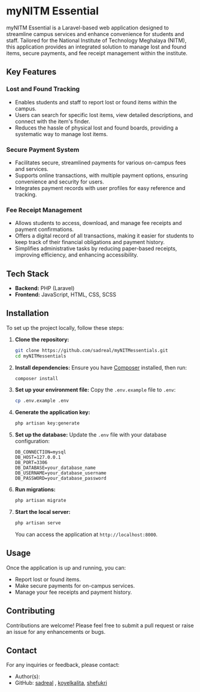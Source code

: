 # myNITM Essential

myNITM Essential is a Laravel-based web application designed to streamline campus services and enhance convenience for students and staff. Tailored for the National Institute of Technology Meghalaya (NITM), this application provides an integrated solution to manage lost and found items, secure payments, and fee receipt management within the institute.

## Key Features

### Lost and Found Tracking
- Enables students and staff to report lost or found items within the campus.
- Users can search for specific lost items, view detailed descriptions, and connect with the item's finder.
- Reduces the hassle of physical lost and found boards, providing a systematic way to manage lost items.

### Secure Payment System
- Facilitates secure, streamlined payments for various on-campus fees and services.
- Supports online transactions, with multiple payment options, ensuring convenience and security for users.
- Integrates payment records with user profiles for easy reference and tracking.

### Fee Receipt Management
- Allows students to access, download, and manage fee receipts and payment confirmations.
- Offers a digital record of all transactions, making it easier for students to keep track of their financial obligations and payment history.
- Simplifies administrative tasks by reducing paper-based receipts, improving efficiency, and enhancing accessibility.

## Tech Stack
- **Backend:** PHP (Laravel)
- **Frontend:** JavaScript, HTML, CSS, SCSS

## Installation

To set up the project locally, follow these steps:

1. **Clone the repository:**
   ```bash
   git clone https://github.com/sadreal/myNITMessentials.git
   cd myNITMessentials
   ```

2. **Install dependencies:**
   Ensure you have [Composer](https://getcomposer.org/) installed, then run:
   ```bash
   composer install
   ```

3. **Set up your environment file:**
   Copy the `.env.example` file to `.env`:
   ```bash
   cp .env.example .env
   ```

4. **Generate the application key:**
   ```bash
   php artisan key:generate
   ```

5. **Set up the database:**
   Update the `.env` file with your database configuration:
   ```plaintext
   DB_CONNECTION=mysql
   DB_HOST=127.0.0.1
   DB_PORT=3306
   DB_DATABASE=your_database_name
   DB_USERNAME=your_database_username
   DB_PASSWORD=your_database_password
   ```

6. **Run migrations:**
   ```bash
   php artisan migrate
   ```

7. **Start the local server:**
   ```bash
   php artisan serve
   ```

   You can access the application at `http://localhost:8000`.

## Usage

Once the application is up and running, you can:
- Report lost or found items.
- Make secure payments for on-campus services.
- Manage your fee receipts and payment history.

## Contributing

Contributions are welcome! Please feel free to submit a pull request or raise an issue for any enhancements or bugs.


## Contact

For any inquiries or feedback, please contact:
- Author(s):
- GitHub: [sadreal](https://github.com/sadreal) , [koyelkalita](https://github.com/koyelkalita), [shefukri](https://github.com/shefukri)
